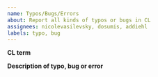 ```yaml
---
name: Typos/Bugs/Errors
about: Report all kinds of typos or bugs in CL
assignees: nicolevasilevsky, dosumis, addiehl
labels: typo, bug
---
```


**CL term**


**Description of typo, bug or error**

